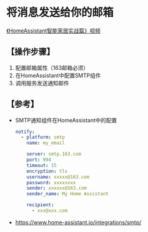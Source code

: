# 将消息发送给你的邮箱

[《HomeAssistant智能家居实战篇》视频](https://study.163.com/course/courseLearn.htm?courseId=1006189053&share=2&shareId=400000000624093#/learn/video?lessonId=1053685287&courseId=1006189053)

## 【操作步骤】

1. 配置邮箱属性（163邮箱必须）
2. 在HomeAssistant中配置SMTP组件
3. 调用服务发送通知邮件

## 【参考】
- SMTP通知组件在HomeAssistant中的配置
    ```yaml
    notify:
      - platform: smtp
        name: my_email

        server: smtp.163.com
        port: 994
        timeout: 15
        encryption: tls
        username: xxxxx@163.com
        password: xxxxxxxx
        sender: xxxxxx@163.com
        sender_name: My Home Assistant

        recipient:
          - xxx@xxx.com
    ```

- https://www.home-assistant.io/integrations/smtp/

